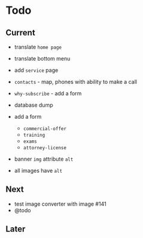 # Todo

## Current

- translate `home page`
- translate bottom menu
- add `service` page
- `contacts` - map, phones with ability to make a call
- `why-subscribe` - add a form
- database dump
- add a form
  - `commercial-offer`
  - `training`
  - `exams`
  - `attorney-license`

- banner `img` attribute `alt`
- all images have `alt`

## Next

- test image converter with image #141
- @todo

## Later
